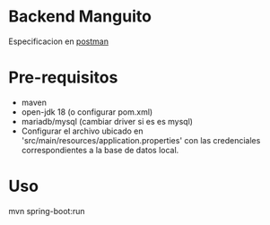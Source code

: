 # Backend Manguito
Especificacion en [postman](https://documenter.getpostman.com/view/22862029/2s8YeoND9r)

# Pre-requisitos
- maven
- open-jdk 18 (o configurar pom.xml)
- mariadb/mysql (cambiar driver si es es mysql)
- Configurar el archivo ubicado en 'src/main/resources/application.properties' con las credenciales correspondientes a la base de datos local.

# Uso
mvn spring-boot:run
